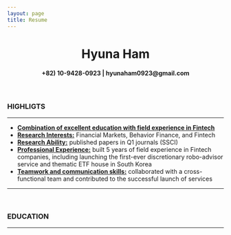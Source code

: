 ```yaml
---
layout: page
title: Resume 
---
```


<center> <h1> Hyuna Ham </h1> </center>

<center> <h4> +82) 10-9428-0923 | hyunaham0923@gmail.com </h4> </center>
<br>
<h3> HIGHLIGTS </h3>
<hr color="black" size="10px">
<ul>
  <li><strong><u>Combination of excellent education with field experience in Fintech</u></strong></li>
  <li><strong><u>Research Interests:</u></strong> Financial Markets, Behavior Finance, and Fintech</li>
  <li><strong><u>Research Ability:</u></strong> published papers in Q1 journals (SSCI) </li>
  <li><strong><u>Professional Experience:</u></strong> built 5 years of field experience in Fintech companies, 
    including launching the first-ever discretionary robo-advisor service and thematic ETF house in South Korea</li>
  <li><strong><u>Teamwork and communication skills:</u></strong> collaborated with a cross-functional team and contributed to the successful launch of services</li>  
</ul>
<hr>
<br>
<h3> EDUCATION </h3>
<hr>

